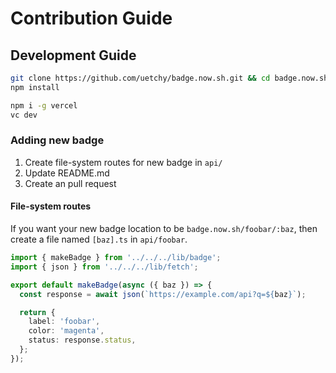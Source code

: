 # Contribution Guide

## Development Guide

```bash
git clone https://github.com/uetchy/badge.now.sh.git && cd badge.now.sh
npm install

npm i -g vercel
vc dev
```

### Adding new badge

1. Create file-system routes for new badge in `api/`
2. Update README.md
3. Create an pull request

#### File-system routes

If you want your new badge location to be `badge.now.sh/foobar/:baz`, then create a file named `[baz].ts` in `api/foobar`.

```ts
import { makeBadge } from '../../../lib/badge';
import { json } from '../../../lib/fetch';

export default makeBadge(async ({ baz }) => {
  const response = await json(`https://example.com/api?q=${baz}`);

  return {
    label: 'foobar',
    color: 'magenta',
    status: response.status,
  };
});
```
